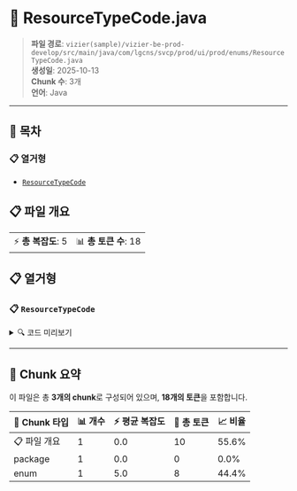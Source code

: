# 📄 ResourceTypeCode.java

> **파일 경로**: `vizier(sample)/vizier-be-prod-develop/src/main/java/com/lgcns/svcp/prod/ui/prod/enums/ResourceTypeCode.java`  
> **생성일**: 2025-10-13  
> **Chunk 수**: 3개  
> **언어**: Java
---

## 📑 목차

### 📋 열거형
- [`ResourceTypeCode`](#enum-resourcetypecode)


## 📋 파일 개요

| | |
|--|--|
| ⚡ **총 복잡도**: 5 | 📊 **총 토큰 수**: 18 |





## 📋 열거형

### <a id="enum-resourcetypecode"></a>📋 `ResourceTypeCode`


<details>
<summary>🔍 코드 미리보기</summary>

```java
public enum ResourceTypeCode {
    BE,
    RE,
    SE
}...
```

**Chunk 정보**
- 🆔 **ID**: `abd2de93134e`
- 📍 **라인**: 3-3

</details>

---



## 🧩 Chunk 요약

이 파일은 총 **3개의 chunk**로 구성되어 있으며, **18개의 토큰**을 포함합니다.

| 🧩 Chunk 타입 | 📊 개수 | ⚡ 평균 복잡도 | 📝 총 토큰 | 📈 비율 |
|---------------|--------|-------------|----------|--------|
| 📋 파일 개요 | 1 | 0.0 | 10 | 55.6% |
| package | 1 | 0.0 | 0 | 0.0% |
| enum | 1 | 5.0 | 8 | 44.4% |

